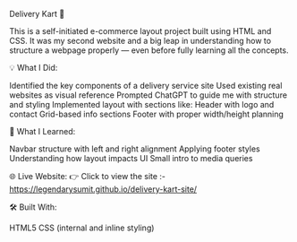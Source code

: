 Delivery Kart 🛒

This is a self-initiated e-commerce layout project built using HTML and CSS.
It was my second website and a big leap in understanding how to structure a webpage properly — even before fully learning all the concepts.

💡 What I Did:

Identified the key components of a delivery service site
Used existing real websites as visual reference
Prompted ChatGPT to guide me with structure and styling
Implemented layout with sections like:
Header with logo and contact
Grid-based info sections
Footer with proper width/height planning

📌 What I Learned:

Navbar structure with left and right alignment
Applying footer styles
Understanding how layout impacts UI
Small intro to media queries

🌐 Live Website:
👉 Click to view the site :- https://legendarysumit.github.io/delivery-kart-site/

🛠 Built With:

HTML5
CSS (internal and inline styling)

